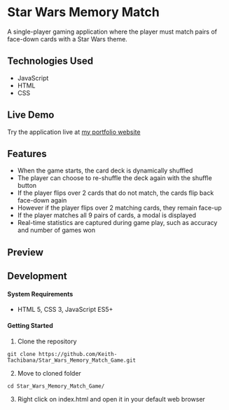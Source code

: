 # Star Wars Memory Match
A single-player gaming application where the player must match pairs of face-down cards with a Star Wars theme.
## Technologies Used
- JavaScript
- HTML
- CSS
## Live Demo
Try the application live at [my portfolio website](https://www.keith-tachibana.com/portfolio/memoryMatch/index.html)
## Features
- When the game starts, the card deck is dynamically shuffled
- The player can choose to re-shuffle the deck again with the shuffle button
- If the player flips over 2 cards that do not match, the cards flip back face-down again
- However if the player flips over 2 matching cards, they remain face-up
- If the player matches all 9 pairs of cards, a modal is displayed
- Real-time statistics are captured during game play, such as accuracy and number of games won
## Preview

## Development
#### System Requirements
- HTML 5, CSS 3, JavaScript ES5+
#### Getting Started
1. Clone the repository
  ```shell
  git clone https://github.com/Keith-Tachibana/Star_Wars_Memory_Match_Game.git
  ```
2. Move to cloned folder
  ```shell
  cd Star_Wars_Memory_Match_Game/
  ```
3. Right click on index.html and open it in your default web browser

